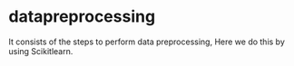 # datapreprocessing
It consists of the steps to perform data preprocessing,
Here we do this by using Scikitlearn.
